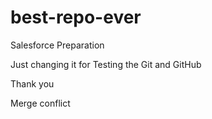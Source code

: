 # best-repo-ever
Salesforce Preparation


Just changing it for Testing the Git and GitHub

Thank you

Merge conflict

